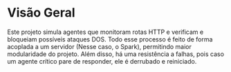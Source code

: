 # Visão Geral
Este projeto simula agentes que monitoram rotas HTTP e verificam e bloqueiam possíveis ataques DOS. Todo esse processo é feito de forma acoplada a um servidor (Nesse caso, o Spark), permitindo maior modularidade do projeto. Além disso, há uma resistência a falhas, pois caso um agente crítico pare de responder, ele é derrubado e reiniciado.


